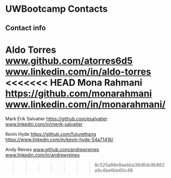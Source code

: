 # UWBootcamp Contacts

## Contact info

Aldo Torres   www.github.com/atorres6d5 www.linkedin.com/in/aldo-torres
<<<<<<< HEAD
Mona Rahmani https://github.com/monarahmani  www.linkedin.com/in/monarahmani/
=======

Mark Erik Salvatier https://github.com/esalvatier www.linkedin.com/in/merik-salvatier

Kevin Hyde https://github.com/futurethang https://www.linkedin.com/in/kevin-hyde-54a71416/

Andy Reines www.github.com/andrewreines www.linkedin.com/in/andrewreines
>>>>>>> 8c525a88e8aebba36d6dc8b862a9c4be6bb60c48
